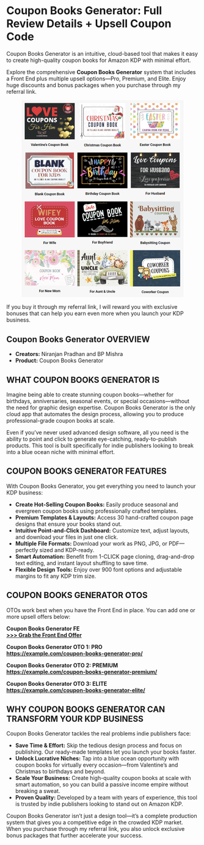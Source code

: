 <h1>Coupon Books Generator: Full Review Details + Upsell Coupon Code</h1>

<p>Coupon Books Generator is an intuitive, cloud-based tool that makes it easy to create high-quality coupon books for Amazon KDP with minimal effort.</p>
<p>Explore the comprehensive <strong>Coupon Books Generator</strong> system that includes a Front End plus multiple upsell options—Pro, Premium, and Elite. Enjoy huge discounts and bonus packages when you purchase through my referral link.</p>

<figure class="w-richtext-align-center w-richtext-figure-type-image">
  <div>
    <img src="https://raw.githubusercontent.com/bowespublishing/Coupon-Books-Generator-OTO/main/images/examples.png" alt="Coupon Books Generator" />
  </div>
</figure>

<p>If you buy it through my referral link, I will reward you with exclusive bonuses that can help you earn even more when you launch your KDP business.</p>

<h2>Coupon Books Generator OVERVIEW</h2>
<ul>
  <li><strong>Creators:</strong> Niranjan Pradhan and BP Mishra</li>
  <li><strong>Product:</strong> Coupon Books Generator</li>
</ul>

<h2>WHAT COUPON BOOKS GENERATOR IS</h2>
<p>Imagine being able to create stunning coupon books—whether for birthdays, anniversaries, seasonal events, or special occasions—without the need for graphic design expertise. Coupon Books Generator is the only cloud app that automates the design process, allowing you to produce professional-grade coupon books at scale.</p>
<p>Even if you’ve never used advanced design software, all you need is the ability to point and click to generate eye-catching, ready-to-publish products. This tool is built specifically for indie publishers looking to break into a blue ocean niche with minimal effort.</p>

<h2>COUPON BOOKS GENERATOR FEATURES</h2>
<p>With Coupon Books Generator, you get everything you need to launch your KDP business:</p>
<ul>
  <li><strong>Create Hot-Selling Coupon Books:</strong> Easily produce seasonal and evergreen coupon books using professionally crafted templates.</li>
  <li><strong>Premium Templates & Layouts:</strong> Access 30 hand-crafted coupon page designs that ensure your books stand out.</li>
  <li><strong>Intuitive Point-and-Click Dashboard:</strong> Customize text, adjust layouts, and download your files in just one click.</li>
  <li><strong>Multiple File Formats:</strong> Download your work as PNG, JPG, or PDF—perfectly sized and KDP-ready.</li>
  <li><strong>Smart Automation:</strong> Benefit from 1-CLICK page cloning, drag-and-drop text editing, and instant layout shuffling to save time.</li>
  <li><strong>Flexible Design Tools:</strong> Enjoy over 900 font options and adjustable margins to fit any KDP trim size.</li>
</ul>

<h2>COUPON BOOKS GENERATOR OTOS</h2>
<p>OTOs work best when you have the Front End in place. You can add one or more upsell offers below:</p>
<p><strong>Coupon Books Generator FE</strong><br />
<strong><a href="https://couponbooksgenerator.com/fe-link" target="_blank" rel="nofollow noopener">>>> Grab the Front End Offer</a></strong></p>
<p><strong>Coupon Books Generator OTO 1: PRO</strong><br />
<strong><a href="https://couponbooksgenerator.com/pro-link" target="_blank" rel="nofollow noopener">https://example.com/coupon-books-generator-pro/</a></strong></p>
<p><strong>Coupon Books Generator OTO 2: PREMIUM</strong><br />
<strong><a href="https://couponbooksgenerator.com/premium-link" target="_blank" rel="nofollow noopener">https://example.com/coupon-books-generator-premium/</a></strong></p>
<p><strong>Coupon Books Generator OTO 3: ELITE</strong><br />
<strong><a href="https://couponbooksgenerator.com/elite-link" target="_blank" rel="nofollow noopener">https://example.com/coupon-books-generator-elite/</a></strong></p>

<h2>WHY COUPON BOOKS GENERATOR CAN TRANSFORM YOUR KDP BUSINESS</h2>
<p>Coupon Books Generator tackles the real problems indie publishers face:</p>
<ul>
  <li><strong>Save Time &amp; Effort:</strong> Skip the tedious design process and focus on publishing. Our ready-made templates let you launch your books faster.</li>
  <li><strong>Unlock Lucrative Niches:</strong> Tap into a blue ocean opportunity with coupon books for virtually every occasion—from Valentine’s and Christmas to birthdays and beyond.</li>
  <li><strong>Scale Your Business:</strong> Create high-quality coupon books at scale with smart automation, so you can build a passive income empire without breaking a sweat.</li>
  <li><strong>Proven Quality:</strong> Developed by a team with years of experience, this tool is trusted by indie publishers looking to stand out on Amazon KDP.</li>
</ul>

<p>Coupon Books Generator isn’t just a design tool—it’s a complete production system that gives you a competitive edge in the crowded KDP market. When you purchase through my referral link, you also unlock exclusive bonus packages that further accelerate your success.</p>
